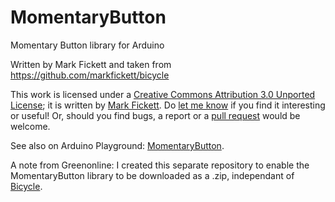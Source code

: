 # MomentaryButton
Momentary Button library for Arduino

Written by Mark Fickett and taken from https://github.com/markfickett/bicycle

This work is licensed under a [Creative Commons Attribution 3.0 Unported License](http://creativecommons.org/licenses/by/3.0/); it is written by [Mark Fickett](http://www.markfickett.com/). Do [let me know](mailto:mark.fickett@gmail.com) if you find it interesting or useful! Or, should you find bugs, a report or a [pull request](http://help.github.com/pull-requests/) would be welcome.

See also on Arduino Playground: [MomentaryButton](https://playground.arduino.cc/Code/MomentaryButton).

A note from Greenonline: I created this separate repository to enable the MomentaryButton library to be downloaded as a .zip, independant of [Bicycle](https://github.com/markfickett/bicycle).



